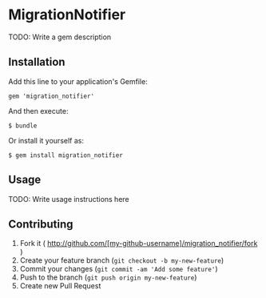 # MigrationNotifier

TODO: Write a gem description

## Installation

Add this line to your application's Gemfile:

    gem 'migration_notifier'

And then execute:

    $ bundle

Or install it yourself as:

    $ gem install migration_notifier

## Usage

TODO: Write usage instructions here

## Contributing

1. Fork it ( http://github.com/[my-github-username]/migration_notifier/fork )
2. Create your feature branch (`git checkout -b my-new-feature`)
3. Commit your changes (`git commit -am 'Add some feature'`)
4. Push to the branch (`git push origin my-new-feature`)
5. Create new Pull Request
